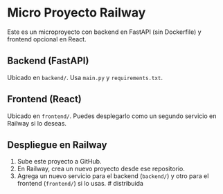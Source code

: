 # Micro Proyecto Railway

Este es un microproyecto con backend en FastAPI (sin Dockerfile) y frontend opcional en React.

## Backend (FastAPI)
Ubicado en `backend/`. Usa `main.py` y `requirements.txt`.

## Frontend (React)
Ubicado en `frontend/`. Puedes desplegarlo como un segundo servicio en Railway si lo deseas.

## Despliegue en Railway
1. Sube este proyecto a GitHub.
2. En Railway, crea un nuevo proyecto desde ese repositorio.
3. Agrega un nuevo servicio para el backend (`backend/`) y otro para el frontend (`frontend/`) si lo usas.
#   d i s t r i b u i d a  
 